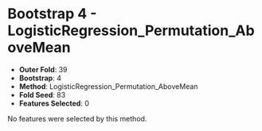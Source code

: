 # Bootstrap 4 - LogisticRegression_Permutation_AboveMean

- **Outer Fold**: 39
- **Bootstrap**: 4
- **Method**: LogisticRegression_Permutation_AboveMean
- **Fold Seed**: 83
- **Features Selected**: 0

No features were selected by this method.
